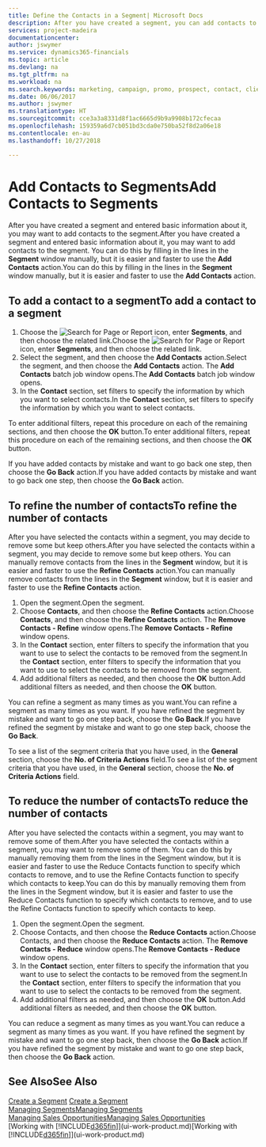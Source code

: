```yaml
---
title: Define the Contacts in a Segment| Microsoft Docs
description: After you have created a segment, you can add contacts to the segment, for example, as part of a marketing campaign targeting particular customers or clients.
services: project-madeira
documentationcenter: 
author: jswymer
ms.service: dynamics365-financials
ms.topic: article
ms.devlang: na
ms.tgt_pltfrm: na
ms.workload: na
ms.search.keywords: marketing, campaign, promo, prospect, contact, client, customer
ms.date: 06/06/2017
ms.author: jswymer
ms.translationtype: HT
ms.sourcegitcommit: cce3a3a8331d8f1ac6665d9b9a9908b172cfecaa
ms.openlocfilehash: 159359a6d7cb051bd3cda0e750ba52f8d2a06e18
ms.contentlocale: en-au
ms.lasthandoff: 10/27/2018

---
```

# <a name="add-contacts-to-segments"></a><span data-ttu-id="db7fa-103">Add Contacts to Segments</span><span class="sxs-lookup"><span data-stu-id="db7fa-103">Add Contacts to Segments</span></span>
<span data-ttu-id="db7fa-104">After you have created a segment and entered basic information about it, you may want to add contacts to the segment.</span><span class="sxs-lookup"><span data-stu-id="db7fa-104">After you have created a segment and entered basic information about it, you may want to add contacts to the segment.</span></span> <span data-ttu-id="db7fa-105">You can do this by filling in the lines in the **Segment** window manually, but it is easier and faster to use the **Add Contacts** action.</span><span class="sxs-lookup"><span data-stu-id="db7fa-105">You can do this by filling in the lines in the **Segment** window manually, but it is easier and faster to use the **Add Contacts** action.</span></span>

## <a name="to-add-a-contact-to-a-segment"></a><span data-ttu-id="db7fa-106">To add a contact to a segment</span><span class="sxs-lookup"><span data-stu-id="db7fa-106">To add a contact to a segment</span></span>
1. <span data-ttu-id="db7fa-107">Choose the ![Search for Page or Report](media/ui-search/search_small.png "Search for Page or Report icon") icon, enter **Segments**, and then choose the related link.</span><span class="sxs-lookup"><span data-stu-id="db7fa-107">Choose the ![Search for Page or Report](media/ui-search/search_small.png "Search for Page or Report icon") icon, enter **Segments**, and then choose the related link.</span></span>  
2. <span data-ttu-id="db7fa-108">Select the segment, and then choose the **Add Contacts** action.</span><span class="sxs-lookup"><span data-stu-id="db7fa-108">Select the segment, and then choose the **Add Contacts** action.</span></span> <span data-ttu-id="db7fa-109">The **Add Contacts** batch job window opens.</span><span class="sxs-lookup"><span data-stu-id="db7fa-109">The **Add Contacts** batch job window opens.</span></span>
3. <span data-ttu-id="db7fa-110">In the **Contact** section, set filters to specify the information by which you want to select contacts.</span><span class="sxs-lookup"><span data-stu-id="db7fa-110">In the **Contact** section, set filters to specify the information by which you want to select contacts.</span></span>

<span data-ttu-id="db7fa-111">To enter additional filters, repeat this procedure on each of the remaining sections, and then choose the **OK** button.</span><span class="sxs-lookup"><span data-stu-id="db7fa-111">To enter additional filters, repeat this procedure on each of the remaining sections, and then choose the **OK** button.</span></span>

<span data-ttu-id="db7fa-112">If you have added contacts by mistake and want to go back one step, then choose the **Go Back** action.</span><span class="sxs-lookup"><span data-stu-id="db7fa-112">If you have added contacts by mistake and want to go back one step, then choose the **Go Back** action.</span></span>

## <a name="to-refine-the-number-of-contacts"></a><span data-ttu-id="db7fa-113">To refine the number of contacts</span><span class="sxs-lookup"><span data-stu-id="db7fa-113">To refine the number of contacts</span></span>
<span data-ttu-id="db7fa-114">After you have selected the contacts within a segment, you may decide to remove some but keep others.</span><span class="sxs-lookup"><span data-stu-id="db7fa-114">After you have selected the contacts within a segment, you may decide to remove some but keep others.</span></span> <span data-ttu-id="db7fa-115">You can manually remove contacts from the lines in the **Segment** window, but it is easier and faster to use the **Refine Contacts** action.</span><span class="sxs-lookup"><span data-stu-id="db7fa-115">You can manually remove contacts from the lines in the **Segment** window, but it is easier and faster to use the **Refine Contacts** action.</span></span>

1. <span data-ttu-id="db7fa-116">Open the segment.</span><span class="sxs-lookup"><span data-stu-id="db7fa-116">Open the segment.</span></span>
2. <span data-ttu-id="db7fa-117">Choose **Contacts**, and then choose the **Refine Contacts** action.</span><span class="sxs-lookup"><span data-stu-id="db7fa-117">Choose **Contacts**, and then choose the **Refine Contacts** action.</span></span> <span data-ttu-id="db7fa-118">The **Remove Contacts - Refine** window opens.</span><span class="sxs-lookup"><span data-stu-id="db7fa-118">The **Remove Contacts - Refine** window opens.</span></span>
3. <span data-ttu-id="db7fa-119">In the **Contact** section, enter filters to specify the information that you want to use to select the contacts to be removed from the segment.</span><span class="sxs-lookup"><span data-stu-id="db7fa-119">In the **Contact** section, enter filters to specify the information that you want to use to select the contacts to be removed from the segment.</span></span>
4. <span data-ttu-id="db7fa-120">Add additional filters as needed, and then choose the **OK** button.</span><span class="sxs-lookup"><span data-stu-id="db7fa-120">Add additional filters as needed, and then choose the **OK** button.</span></span>

<span data-ttu-id="db7fa-121">You can refine a segment as many times as you want.</span><span class="sxs-lookup"><span data-stu-id="db7fa-121">You can refine a segment as many times as you want.</span></span> <span data-ttu-id="db7fa-122">If you have refined the segment by mistake and want to go one step back, choose the **Go Back**.</span><span class="sxs-lookup"><span data-stu-id="db7fa-122">If you have refined the segment by mistake and want to go one step back, choose the **Go Back**.</span></span>

<span data-ttu-id="db7fa-123">To see a list of the segment criteria that you have used, in the **General** section, choose the **No. of Criteria Actions** field.</span><span class="sxs-lookup"><span data-stu-id="db7fa-123">To see a list of the segment criteria that you have used, in the **General** section, choose the **No. of Criteria Actions** field.</span></span>

## <a name="to-reduce-the-number-of-contacts"></a><span data-ttu-id="db7fa-124">To reduce the number of contacts</span><span class="sxs-lookup"><span data-stu-id="db7fa-124">To reduce the number of contacts</span></span>
<span data-ttu-id="db7fa-125">After you have selected the contacts within a segment, you may want to remove some of them.</span><span class="sxs-lookup"><span data-stu-id="db7fa-125">After you have selected the contacts within a segment, you may want to remove some of them.</span></span> <span data-ttu-id="db7fa-126">You can do this by manually removing them from the lines in the Segment window, but it is easier and faster to use the Reduce Contacts function to specify which contacts to remove, and to use the Refine Contacts function to specify which contacts to keep.</span><span class="sxs-lookup"><span data-stu-id="db7fa-126">You can do this by manually removing them from the lines in the Segment window, but it is easier and faster to use the Reduce Contacts function to specify which contacts to remove, and to use the Refine Contacts function to specify which contacts to keep.</span></span>

1. <span data-ttu-id="db7fa-127">Open the segment.</span><span class="sxs-lookup"><span data-stu-id="db7fa-127">Open the segment.</span></span>
2. <span data-ttu-id="db7fa-128">Choose Contacts, and then choose the **Reduce Contacts** action.</span><span class="sxs-lookup"><span data-stu-id="db7fa-128">Choose Contacts, and then choose the **Reduce Contacts** action.</span></span> <span data-ttu-id="db7fa-129">The **Remove Contacts - Reduce** window opens.</span><span class="sxs-lookup"><span data-stu-id="db7fa-129">The **Remove Contacts - Reduce** window opens.</span></span>
3. <span data-ttu-id="db7fa-130">In the **Contact** section, enter filters to specify the information that you want to use to select the contacts to be removed from the segment.</span><span class="sxs-lookup"><span data-stu-id="db7fa-130">In the **Contact** section, enter filters to specify the information that you want to use to select the contacts to be removed from the segment.</span></span>
4. <span data-ttu-id="db7fa-131">Add additional filters as needed, and then choose the **OK** button.</span><span class="sxs-lookup"><span data-stu-id="db7fa-131">Add additional filters as needed, and then choose the **OK** button.</span></span>

<span data-ttu-id="db7fa-132">You can reduce a segment as many times as you want.</span><span class="sxs-lookup"><span data-stu-id="db7fa-132">You can reduce a segment as many times as you want.</span></span> <span data-ttu-id="db7fa-133">If you have refined the segment by mistake and want to go one step back, then choose the **Go Back** action.</span><span class="sxs-lookup"><span data-stu-id="db7fa-133">If you have refined the segment by mistake and want to go one step back, then choose the **Go Back** action.</span></span>

## <a name="see-also"></a><span data-ttu-id="db7fa-134">See Also</span><span class="sxs-lookup"><span data-stu-id="db7fa-134">See Also</span></span>
<span data-ttu-id="db7fa-135">[Create a Segment](marketing-how-create-segment.md) </span><span class="sxs-lookup"><span data-stu-id="db7fa-135">[Create a Segment](marketing-how-create-segment.md) </span></span>  
[<span data-ttu-id="db7fa-136">Managing Segments</span><span class="sxs-lookup"><span data-stu-id="db7fa-136">Managing Segments</span></span>](marketing-segments.md)  
[<span data-ttu-id="db7fa-137">Managing Sales Opportunities</span><span class="sxs-lookup"><span data-stu-id="db7fa-137">Managing Sales Opportunities</span></span>](marketing-manage-sales-opportunities.md)  
<span data-ttu-id="db7fa-138">[Working with [!INCLUDE[d365fin](includes/d365fin_md.md)]](ui-work-product.md)</span><span class="sxs-lookup"><span data-stu-id="db7fa-138">[Working with [!INCLUDE[d365fin](includes/d365fin_md.md)]](ui-work-product.md)</span></span>  


